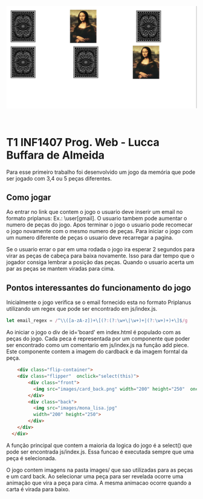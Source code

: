 <p align="center">
  <a href="https://t1progweb.vercel.app">
    <img src="images/screenshot.png">
  </a>
</p>

&nbsp;

# T1 INF1407 Prog. Web - Lucca Buffara de Almeida

Para esse primeiro trabalho foi desenvolvido um jogo da memória que pode ser jogado com 3,4 ou 5 peças diferentes. 

## Como jogar 

Ao entrar no link que contem o jogo o usuario deve inserir um email no formato priplanus: Ex.: \user[gmail]. O usuario tambem pode aumentar o numero de peças do jogo. Apos terminar o jogo o usuario pode recomecar o jogo novamente com o mesmo numero de peças. Para iniciar o jogo com um numero diferente de peças o usuario deve recarregar a pagina.

Se o usuario errar o par em uma rodada o jogo ira esperar 2 segundos para virar as peças de cabeça para baixa novamente. Isso para dar tempo que o jogador consiga lembrar a posição das peças. Quando o usuario acerta um par as peças se mantem viradas para cima.

## Pontos interessantes do funcionamento do jogo

Inicialmente o jogo verifica se o email fornecido esta no formato Priplanus utilizando um regex que pode ser encontrado em js/index.js. 

```js
let email_regex = /^\\([a-zA-z])+\[(?:(?:\w+\|\w+)+|(?:\w+)+)+\]$/g
```

Ao iniciar o jogo o div de id='board' em index.html é populado com as peças do jogo. Cada peca é representada por um componente que poder ser encontrado como um comentario em js/index.js na função add piece. Este componente contem a imagem do cardback e da imagem forntal da peça. 

```html
    <div class="flip-container">
    <div class="flipper"  onclick="select(this)">
        <div class="front">
          <img src="images/card_back.png" width="200" height="250"  onclick="select(this)">
        </div>
        <div class="back">
          <img src="images/mona_lisa.jpg" 
          width="200" height="250">
        </div>
    </div>
  </div> 
```

A função principal que contem a maioria da logica do jogo é a select() que pode ser encontrada js/index.js. Essa funcao é executada sempre que uma peça é selecionada.

O jogo contem imagens na pasta images/ que sao utilizadas para as peças e um card back. Ao selecionar uma peça para ser revelada ocorre uma animação que vira a peça para cima. A mesma animacao ocorre quando a carta é virada para baixo.
  
